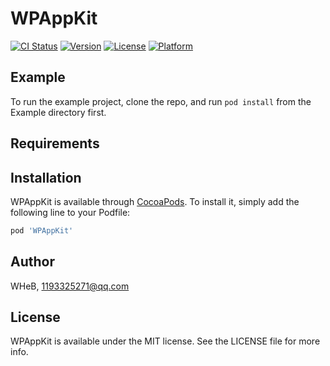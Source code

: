# WPAppKit

[![CI Status](https://img.shields.io/travis/WHeB/WPAppKit.svg?style=flat)](https://travis-ci.org/WHeB/WPAppKit)
[![Version](https://img.shields.io/cocoapods/v/WPAppKit.svg?style=flat)](https://cocoapods.org/pods/WPAppKit)
[![License](https://img.shields.io/cocoapods/l/WPAppKit.svg?style=flat)](https://cocoapods.org/pods/WPAppKit)
[![Platform](https://img.shields.io/cocoapods/p/WPAppKit.svg?style=flat)](https://cocoapods.org/pods/WPAppKit)

## Example

To run the example project, clone the repo, and run `pod install` from the Example directory first.

## Requirements

## Installation

WPAppKit is available through [CocoaPods](https://cocoapods.org). To install
it, simply add the following line to your Podfile:

```ruby
pod 'WPAppKit'
```

## Author

WHeB, 1193325271@qq.com

## License

WPAppKit is available under the MIT license. See the LICENSE file for more info.
